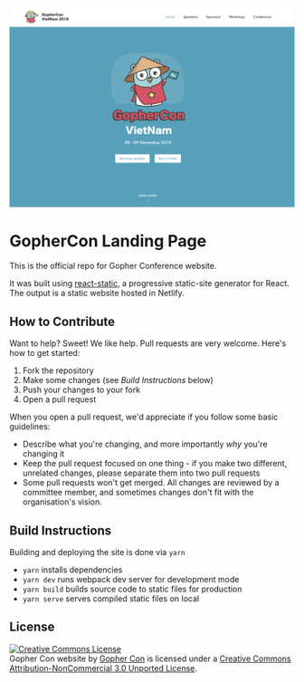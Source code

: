 ![](public/images/website.png)

# GopherCon Landing Page

This is the official repo for Gopher Conference website.

It was built using [react-static](https://github.com/nozzle/react-static), a progressive static-site generator for React. The output is a static website hosted in Netlify.

## How to Contribute

Want to help? Sweet! We like help. Pull requests are very welcome. Here's how
to get started:

1. Fork the repository
2. Make some changes (see _Build Instructions_ below)
3. Push your changes to your fork
4. Open a pull request

When you open a pull request, we'd appreciate if you follow some basic
guidelines:

- Describe what you're changing, and more importantly _why_ you're changing it
- Keep the pull request focused on one thing - if you make two different,
  unrelated changes, please separate them into two pull requests
- Some pull requests won't get merged. All changes are reviewed by a committee
  member, and sometimes changes don't fit with the organisation's vision.

## Build Instructions

Building and deploying the site is done via `yarn`

- `yarn` installs dependencies
- `yarn dev` runs webpack dev server for development mode
- `yarn build` builds source code to static files for production
- `yarn serve` serves compiled static files on local

## License

<a rel="license" href="http://creativecommons.org/licenses/by-nc/3.0/"><img alt="Creative Commons License" style="border-width:0" src="http://i.creativecommons.org/l/by-nc/3.0/88x31.png" /></a><br /><span xmlns:dct="http://purl.org/dc/terms/" property="dct:title">Gopher Con website</span> by <a xmlns:cc="http://creativecommons.org/ns#" href="#" property="cc:attributionName" rel="cc:attributionURL">Gopher Con</a> is licensed under a <a rel="license" href="http://creativecommons.org/licenses/by-nc/3.0/">Creative Commons Attribution-NonCommercial 3.0 Unported License</a>.<br />
